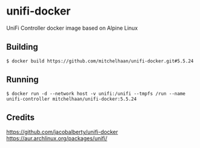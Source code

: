 # unifi-docker

UniFi Controller docker image based on Alpine Linux

## Building

```
$ docker build https://github.com/mitchelhaan/unifi-docker.git#5.5.24
```

## Running

```
$ docker run -d --network host -v unifi:/unifi --tmpfs /run --name unifi-controller mitchelhaan/unifi-docker:5.5.24
```

## Credits

https://github.com/jacobalberty/unifi-docker
https://aur.archlinux.org/packages/unifi/
